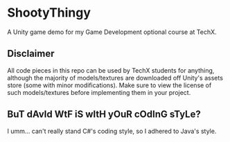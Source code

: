 # ShootyThingy
A Unity game demo for my Game Development optional course at TechX.

## Disclaimer
All code pieces in this repo can be used by TechX students for anything, although the majority of models/textures are downloaded off Unity's assets store (some with minor modifications). Make sure to view the license of such models/textures before implementing them in your project.

## BuT dAvId WtF iS wItH yOuR cOdInG sTyLe?
I umm... can't really stand C#'s coding style, so I adhered to Java's style.
